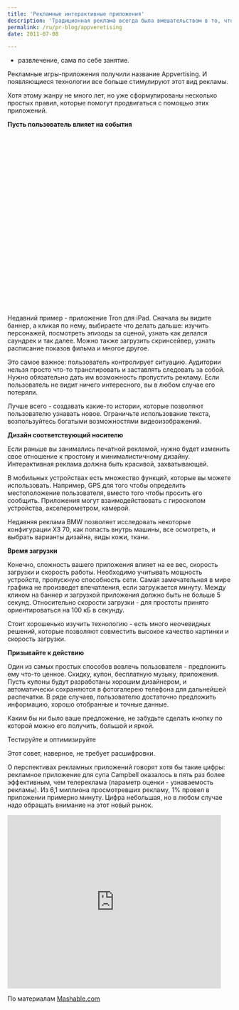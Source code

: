 ```yaml
---
title: 'Рекламные интерактивные приложения'
description: 'Традиционная реклама всегда была вмешательством в то, что делает человек - будь то просмотр фильма или чтение газеты. Но теперь появляется новый вид рекламы, реклама которая сама по себе - развлечение, сама по себе занятие.'
permalink: /ru/pr-blog/appveretising
date: 2011-07-08

---
```


- развлечение, сама по себе занятие.

Рекламные игры-приложения получили название Appvertising. И появляющиеся технологии все больше стимулируют этот вид рекламы.

Хотя этому жанру не много лет, но уже сформулированы несколько простых правил, которые помогут продвигаться с помощью этих приложений.

<strong>Пусть пользователь влияет на события </strong>

<object width="640" height="390"><param name="movie" value="https://www.youtube.com/v/G4yApx5zyCk?version=3&amp;hl=ru_RU&amp;rel=0"></param><param name="allowFullScreen" value="true"></param><param name="allowscriptaccess" value="always"></param><embed src="https://www.youtube.com/v/G4yApx5zyCk?version=3&amp;hl=ru_RU&amp;rel=0" type="application/x-shockwave-flash" width="640" height="390" allowscriptaccess="always" allowfullscreen="true"></embed></object>

Недавний пример - приложение Tron для iPad. Сначала вы видите баннер, а кликая по нему, выбираете что делать дальше: изучить персонажей, посмотреть эпизоды за сценой, узнать как делался саундрек и так далее. Можно также загрузить скринсейвер, узнать расписание показов фильма и многое другое.

Это самое важное: пользователь контролирует ситуацию. Аудитории нельзя просто что-то транслировать и заставлять следовать за собой. Нужно обязательно дать им возможность пропустить рекламу. Если пользователь не видит ничего интересного, вы в любом случае его потеряли.

Лучше всего - создавать какие-то истории, которые  позволяют пользователю узнавать новое. Ограничьте использование текста, возпользуйтесь богатыми возможностями видеоизображений.

<strong>Дизайн соответствующий носителю</strong>

Если раньше вы занимались печатной рекламой, нужно будет изменить свое отношение к простому и минималистичному дизайну. Интерактивная реклама должна быть красивой, захватывающей.

В мобильных устройствах есть множество функций, которые вы можете использовать. Например, GPS для того чтобы определить местоположение пользователя, вместо того чтобы просить его сообщить. Приложения могут взаимодействовать с гироскопом устройства, акселерометром, камерой.

Недавняя реклама BMW позволяет исследовать некоторые конфигурации X3 70, как попасть внутрь машины, все осмотреть, и выбрать варианты дизайна, виды кожи, ткани.

<strong>Время загрузки</strong>

Конечно, сложность вашего приложения влияет на ее вес, скорость загрузки и скорость работы. Необходимо учитывать мощность устройств, пропускную способность сети. Самая замечательная в мире графика не произведет впечатления, если загружается минуту. Между кликом на баннер и загрузкой приложения должно быть не больше 5 секунд. Относительно скорости загрузки - для простоты принято ориентироваться на 100 кБ в секунду.

Стоит хорошенько изучить технологию - есть много неочевидных решений, которые позволяют совместить высокое качество картинки и скорость загрузки.

<strong>Призывайте к действию</strong>

Один из самых простых способов вовлечь  пользователя - предложить ему что-то ценное. Скидку, купон, бесплатную музыку, приложения. Пусть купоны будут разработаны хорошим дизайнером, и автоматически сохраняются в фотогалерею телефона для дальнейшей распечатки. В ряде случаев, пользователю достаточно предложить информацию, хорошо отобранные и точные данные.

Каким бы ни было ваше предложение, не забудьте сделать кнопку по которой можно его получить, большой и яркой.

Тестируйте и оптимизируйте

Этот совет, наверное, не требует расшифровки.

О перспективах рекламных приложений говорят хотя бы такие цифры: рекламное приложение для супа Campbell оказалось в пять раз более эффективным, чем телереклама (параметр оценки - узнаваемость рекламы). Из 6,1 миллиона просмотревших рекламу, 1% провел в приложении примерно минуту. Цифра небольшая, но в любом случае надо обращать внимание на этот новый рынок.

<object width="480" height="390"><param name="movie" value="https://www.youtube.com/v/yEKoJfLa9vQ?version=3&amp;hl=ru_RU&amp;rel=0"></param><param name="allowFullScreen" value="true"></param><param name="allowscriptaccess" value="always"></param><embed src="https://www.youtube.com/v/yEKoJfLa9vQ?version=3&amp;hl=ru_RU&amp;rel=0" type="application/x-shockwave-flash" width="480" height="390" allowscriptaccess="always" allowfullscreen="true"></embed></object>

По материалам <a href="https://mashable.com/2011/03/11/mobile-app-advertising/">Mashable.com</a>

